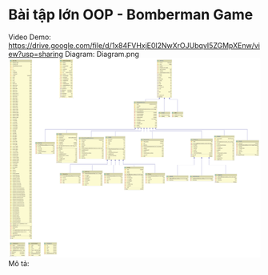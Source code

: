# Bài tập lớn OOP - Bomberman Game
Video Demo:
https://drive.google.com/file/d/1x84FVHxjE0l2NwXrOJUbqvI5ZGMpXEnw/view?usp=sharing
Diagram: Diagram.png
![](Diagram.png)
Mô tả:
